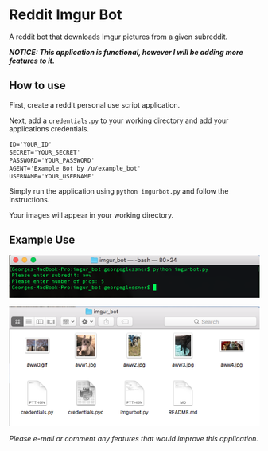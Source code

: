 # Reddit Imgur Bot

A reddit bot that downloads Imgur pictures from a given subreddit.

___NOTICE: This application is functional, however I will be adding more features to it.___

## How to use  
First, create a reddit personal use script application.

Next, add a `credentials.py` to your working directory and add your applications credentials.

    ID='YOUR_ID'  
    SECRET='YOUR_SECRET'  
    PASSWORD='YOUR_PASSWORD'  
    AGENT='Example Bot by /u/example_bot'  
    USERNAME='YOUR_USERNAME'  

Simply run the application using `python imgurbot.py` and follow the instructions.

Your images will appear in your working directory.

## Example Use
![Terminal](example_terminal.png)


![Output](example_output.png)



_Please e-mail or comment any features that would improve this application._

